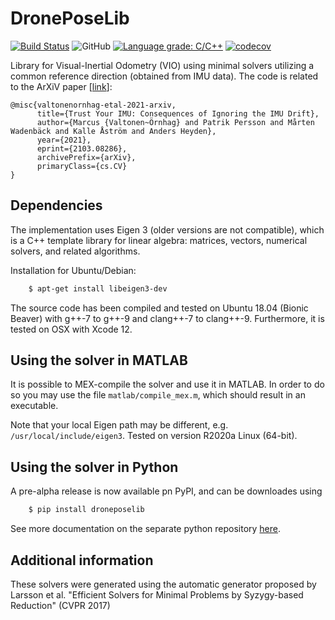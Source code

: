 # DronePoseLib

[![Build Status](https://travis-ci.com/marcusvaltonen/DronePoseLib.svg?branch=main)](https://travis-ci.com/marcusvaltonen/DronePoseLib)
![GitHub](https://img.shields.io/github/license/marcusvaltonen/DronePoseLib)
[![Language grade: C/C++](https://img.shields.io/lgtm/grade/cpp/g/marcusvaltonen/DronePoseLib.svg?logo=lgtm&logoWidth=18)](https://lgtm.com/projects/g/marcusvaltonen/DronePoseLib/context:cpp)
[![codecov](https://codecov.io/gh/marcusvaltonen/DronePoseLib/branch/main/graph/badge.svg)](https://codecov.io/gh/marcusvaltonen/DronePoseLib)

Library for Visual-Inertial Odometry (VIO) using minimal solvers utilizing a common reference
direction (obtained from IMU data). The code is related to the ArXiV paper [[link](https://arxiv.org/abs/2103.08286)]:

```
@misc{valtonenornhag-etal-2021-arxiv,
      title={Trust Your IMU: Consequences of Ignoring the IMU Drift},
      author={Marcus {Valtonen~Örnhag} and Patrik Persson and Mårten Wadenbäck and Kalle Åström and Anders Heyden},
      year={2021},
      eprint={2103.08286},
      archivePrefix={arXiv},
      primaryClass={cs.CV}
}
```

## Dependencies
The implementation uses Eigen 3 (older versions are not compatible), which is
a C++ template library for linear algebra: matrices, vectors,
numerical solvers, and related algorithms.

Installation for Ubuntu/Debian:

```bash
    $ apt-get install libeigen3-dev
```
The source code has been compiled and tested on Ubuntu 18.04 (Bionic Beaver)
with g++-7 to g++-9 and clang++-7 to clang++-9.
Furthermore, it is tested on OSX with Xcode 12.

## Using the solver in MATLAB
It is possible to MEX-compile the solver and use it in MATLAB.
In order to do so you may use the file `matlab/compile_mex.m`, which
should result in an executable.

Note that your local Eigen path may be different, e.g. `/usr/local/include/eigen3`.
Tested on version R2020a Linux (64-bit).

## Using the solver in Python
A pre-alpha release is now available pn PyPI, and can be downloades using

```bash
    $ pip install droneposelib
```
See more documentation on the separate python repository [here](https://github.com/marcusvaltonen/python-droneposelib).


## Additional information
These solvers were generated using the automatic generator proposed by
Larsson et al. "Efficient Solvers for Minimal Problems by Syzygy-based
Reduction" (CVPR 2017)
